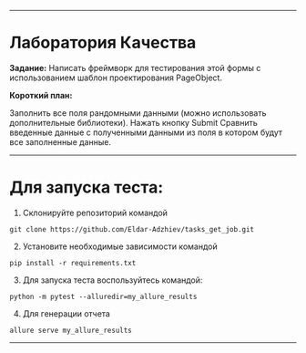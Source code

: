 ***
# Лаборатория Качества

**Задание:** Написать фреймворк для тестирования этой формы с использованием шаблон проектирования PageObject.

**Короткий план:**

Заполнить все поля рандомными данными (можно использовать дополнительные библиотеки).
Нажать кнопку Submit
Сравнить введенные данные с полученными данными из поля в котором будут все заполненные данные.

***
# Для запуска теста:

1. Склонируйте репозиторий командой 
```CMD
git clone https://github.com/Eldar-Adzhiev/tasks_get_job.git
```
2. Установите необходимые зависимости командой
```CMD
pip install -r requirements.txt
```
3. Для запуска теста воспользуйтесь командой:
```CMD
python -m pytest --alluredir=my_allure_results
```
4. Для генерации отчета 
```CMD
allure serve my_allure_results
```

***